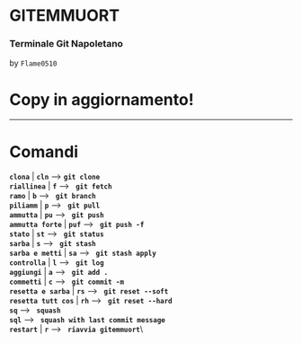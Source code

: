 # **GITEMMUORT**

### **Terminale Git Napoletano**

by `Flame0510`

# Copy in aggiornamento!

---

# **Comandi**

**`clona`** | **`cln`** --> **`git clone`**\
**`riallinea`** | **`f`** --> **` git fetch`**\
**`ramo`** | **`b`** --> **` git branch`**\
**`piliamm`** | **`p`** --> **` git pull`**\
**`ammutta`** | **`pu`** --> **` git push`**\
**`ammutta forte`** | **`puf`** --> **` git push -f`**\
**`stato`** | **`st`** --> **` git status`**\
**`sarba`** | **`s`** --> **` git stash`**\
**`sarba e metti`** | **`sa`** --> **` git stash apply`**\
**`controlla`** | **`l`** --> **` git log`**\
**`aggiungi`** | **`a`** --> **` git add .`**\
**`commetti`** | **`c`** --> **` git commit -m`**\
**`resetta e sarba`** | **`rs`** --> **` git reset --soft`**\
**`resetta tutt cos`** | **`rh`** --> **` git reset --hard`**\
**`sq`** --> **` squash`**\
**`sql`** --> **` squash with last commit message`**\
**`restart`** | **`r`** --> **` riavvia gitemmuort`**\
